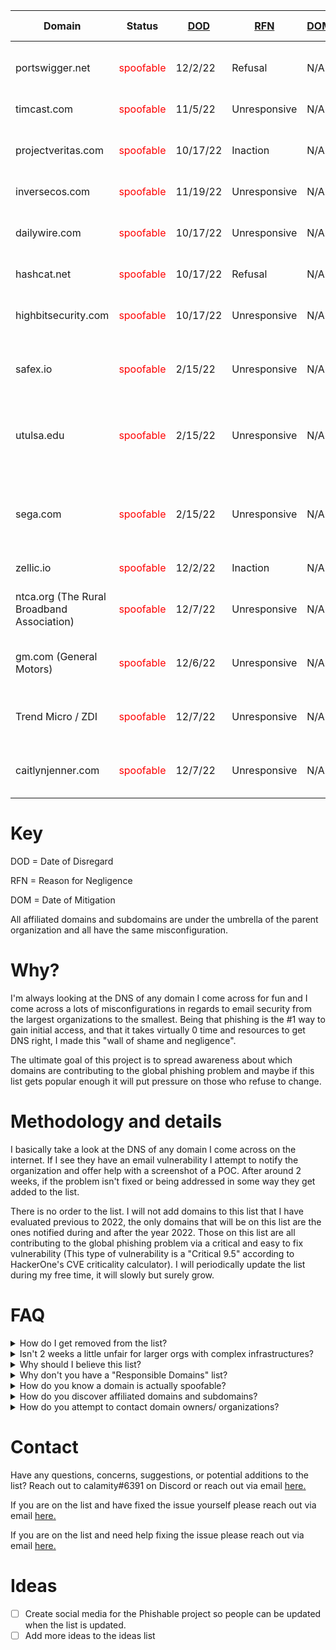 | **Domain** | **Status** | **<a href="https://github.com/eman-ekaf/Phishable#key">DOD</a>** | **<a href="https://github.com/eman-ekaf/Phishable#key">RFN</a>** | **<a href="https://github.com/eman-ekaf/Phishable#key">DOM</a>** | **Affiliated domains/subdomains** |
| --- | --- | --- | --- | --- | --- |
| portswigger.net | <span style="color: red;">spoofable</span> | 12/2/22 | Refusal | N/A | <span style="color: red;">(All existing and non-existent subdomains)</span> <details><summary>Known existing subdomains</summary> forum.portswigger.net<br>enterprise-demo.portswigger.net</details> |
| timcast.com | <span style="color: red;">spoofable</span> | 11/5/22 | Unresponsive | N/A | <span style="color: red;">(All existing and non-existent subdomains)</span> |
| projectveritas.com | <span style="color: red;">spoofable</span> | 10/17/22 | Inaction | N/A | <span style="color: red;">(All existing and non-existent subdomains)</span> <details><summary>Known affiliated domains</summary> projectveritasshop.com</details> |
| inversecos.com | <span style="color: red;">spoofable</span> | 11/19/22 | Unresponsive | N/A | <span style="color: red;">(All existing and non-existent subdomains)</span> |
| dailywire.com | <span style="color: red;">spoofable</span> | 10/17/22 | Unresponsive | N/A | <span style="color: red;">(All existing and non-existent subdomains)</span> <details><summary>Known existing subdomains</summary> store.dailywire.com<br>get.dailywire.com<br>advertise.dailywire.com<br>privacy.dailywire.com</details> |
| hashcat.net | <span style="color: red;">spoofable</span> | 10/17/22 | Refusal | N/A | <span style="color: red;">(All existing and non-existent subdomains)</span> |
| highbitsecurity.com | <span style="color: red;">spoofable</span> | 10/17/22 | Unresponsive | N/A | <span style="color: red;">(All existing and non-existent subdomains)</span> <details><summary>Known affiliated domains</summary> hibitsec.com<br>linkmountain.com</details> |
| safex.io | <span style="color: red;">spoofable</span> | 2/15/22 | Unresponsive | N/A | <span style="color: red;">(All existing and non-existent subdomains)</span> <details><summary>Known affiliated domains</summary> safex.org<br>dandabek.com</details> |
| utulsa.edu | <span style="color: red;">spoofable</span> | 2/15/22 | Unresponsive | N/A | <span style="color: red;">(All existing and non-existent subdomains)</span> <details><summary>Known affiliated domains</summary> tulsahurricane.com<br>tualumni.com</details> <details><summary>Known existing subdomains</summary> applytulsa.utulsa.edu<br>libraries.utulsa.edu<br>bulletin.utulsa.edu<br>hub.utulsa.edu<br>artsandsciences.utulsa.edu<br>business.utulsa.edu<br>engineering.utulsa.edu<br>healthsciences.utulsa.edu<br>graduate.utulsa.edu<br>law.utulsa.edu<br>calendar.utulsa.edu</details> |
| sega.com | <span style="color: red;">spoofable</span> | 2/15/22 | Unresponsive | N/A | <span style="color: red;">(All existing and non-existent subdomains)</span> <details><summary>Known affiliated domains</summary> sega.es<br>sega.co.jp<br>amplitude-studios.com<br>segashop.co.uk<br>segashop.eu<br>mpandc.co.jp<br>sega-games.co.jp<br>sega-interactive.co.jp<br>sonicteam.co.jp<br>sonicteam.com<br>sega-net.com<br>sega-net.jp<br>sega-group.co.jp<br>segaplaza.jp<br>segaluckykujionline.net<br>pso2.jp<br>segatoys.co.jp<br>worryeaters.jp<br>mylittlepony.jp<br>segasammy.co.jp<br>bayonetta.com<br>companyofheroes.com<br>dawnofwar.com<br>games2gether.com<br>endlessdungeon.game<br>endless-space.com<br>footballmanager.com<br>humankind.game<br>sonicthehedgehog.com<br>vanquishgame.com</details> <details><summary>Known existing subdomains</summary> shop.sega.com<br>miku.sega.com<br>smb.sega.com<br>yakuza.sega.com<br>privacy.sega.com<br>careers.sega.com<br>games.sega.com<br>newsletter.sega.com<br>smtp3.sega.com<br>sega.sega.jp<br>puyo.sega.jp<br>gw.sega.jp<br>sns.sega.jp<br>lp.pso2.jp<br>puyopuyoquest.sega-net.com<br>segaid.segatoys.co.jp<br>mail01.segaonline.jp<br>mail.segaplaza.jp<br>careers.sega.co.uk<br>support.sega.co.uk<br>creators.humankind.game<br>fmfc.footballmanager.com<br>cdn.sega.co.uk<br>frontiers.sonicthehedgehog.com<br>colors.sonicthehedgehog.com<br>origins.sonicthehedgehog.com</details> |
| zellic.io | <span style="color: red;">spoofable</span> | 12/2/22 | Inaction | N/A | (All existing and non-existent subdomains) |
| ntca.org (The Rural Broadband Association) | <span style="color: red;">spoofable</span> | 12/7/22 | Unresponsive | N/A | <span style="color: red;">(All existing and non-existent subdomains)</span> <details><summary>Known affiliated domains</summary> cyber-share.com<br>frs.org<br>myntcabenefits.com<br>myntcabenefits.org<br>ntcapac.org<br>ntcapacform.org<br>ruraliscool.com<br>ruraliscool.org<br>ruraltelecom.org<br>smartruralcommunities.com<br>smartruralcommunities.net<br>smartruralcommunities.org<br>smartruralcommunity.com<br>smartruralcommunity.net<br>smartruralcommunity.org<br>smarttribalcommunity.com</details> |
| gm.com (General Motors)| <span style="color: red;">spoofable</span> | 12/6/22 | Unresponsive | N/A | <span style="color: red;">(All existing and non-existent subdomains)</span> <details><summary>Known affiliated domains</summary> absolutachevrolet.com.br<br>absolutachevroletanacosta.com.br<br>absolutachevroletantartica.com.br<br>absolutachevroletfranco.com.br<br>absolutachevroletguaruja.com.br<br>absolutachevroletpg.com.br<br>absolutachevroletsantos.com.br<br>absolutachevroletspimirim.com.br<br>absolutachevroletspsantana.com.br<br>acdelco.com.br<br>acdelco.com<br>acdelcoarabia.com<br>acdelcobrasil.com.br<br>acdelcoepic.com<br>acdelcotds.com<br>acdelcotechconnect.com<br>amantinichevrolet.com.br<br>amgchevrolet.com.br<br>amgchevroletcacador.com.br<br>amgchevroletcuritibanos.com.br<br>amgchevroletvideira.com.br<br>anhanguerachevrolet.com.br<br>apravelchevrolettreslagoas.com.br<br>apravelchevroletvotu.com.br<br>apucaranachevrolet.com.br<br>apucaranachevroletapu.com.br<br>apucaranachevroletivaipora.com.br<br>arivmobility.com<br>artvelchevrolet.com.br<br>artvelchevroletitapira.com.br<br>artvelchevroletmogiguacu.com.br<br>artvelchevroletmogimirim.com.br<br>artvelchevroletpousoalegre.com.br<br>asemotorschevrolet.com.br<br>assisvelchevrolet.com.br<br>autobelochevrolet.com.br<br>autoclachevrolet.com.br<br>autoestechevroletprudente.com.br<br>autoestechevroletvenceslau.com.br<br>autoimperialchevrolet.com.br<br>autoimperialchevroletbr040.com.br<br>autoimperialchevroletveiga.com.br<br>automecchevroletamericana.com.br<br>automecchevroletamparo.com.br<br>automecchevroletcarneiro.com.br<br>automecchevroletcastelinho.com.br<br>automecchevroletfranca.com.br<br>automecchevroletindaiatuba.com.br<br>automecchevroletitu.com.br<br>automecchevroletlimeira.com.br<br>autonovachevrolet.com.mx<br>autonuneschevrolet.com.br<br>autonuneschevroletcabo.com.br<br>autonuneschevroletjaboatao.com.br<br>autonuneschevroletolinda.com.br<br>autonuneschevroletrecife.com.br<br>autoriochevrolet.com.br<br>autoriochevroletqui.com.br<br>autoriochevroletrioverde.com.br<br>autoshowchevroletcanoinhas.com.br<br>autoshowchevroletcapinzal.com.br<br>autoshowchevroletcposnovos.com.br<br>autoshowchevroletjoacaba.com.br<br>autoshowchevroletmafra.com.br<br>autoshowchevroletnegrinho.com.br<br>autuschevrolet.com.br<br>autuschevroletafonsopena.com.br<br>autuschevroletaraguari.com.br<br>autuschevroletmontecarmelo.com.br<br>autuschevroletpatosdeminas.com.br<br>autuschevroletrondon.com.br<br>autuschevroletsaogotardo.com.br<br>awareline.com<br>bavepchevrolet.com.br<br>bavepchevroletbarretos.com.br<br>bavepchevroletfrutal.com.br<br>bavepchevroletguaira.com.br<br>boaterrachevrolet.com.br<br>boaterrachevroletarapiraca.com.br<br>boaterrachevroletmaceio.com.br<br>boaterrachevroletpenedo.com.br<br>bregomarchevrolet.com.br<br>bregomarchevroletmaravilha.com.br<br>bregomarchevroletsaomiguel.com.br<br>brozautochevrolet.com.br<br>brozautochevroletcanoas.com.br<br>brozautochevroletgravatai.com.br<br>brozautochevroletviamao.com.br<br>buick.ca<br>buick.com.mx<br>buick.com<br>buickdealer.com<br>buickgmc-kasa.com<br>buickgmc-valledorado.com.mx<br>buickgmc-valledorado.com<br>buickgmc-valledorado.mx<br>buickgmcaeroplasa.com.mx<br>buickgmcbelden.com.mx<br>buickgmccadillacmonterrey.com.mx<br>buickgmccdjuarez.com.mx<br>buickgmcchihuahua.com.mx<br>buickgmcculiacan.com.mx<br>buickgmcdurango.com.mx<br>buickgmcingenio.com.mx<br>buickgmcinterlomas.com.mx<br>buickgmcleon.com.mx<br>buickgmcmerida.com.mx<br>buickgmcsaltillo.com.mx<br>buickgmcsanluispotosi.com.mx<br>buickgmcsonora.com.mx<br>buickgmctampico.com.mx<br>buickgmctepic.com.mx<br>buickgmctijuana.com.mx<br>buickgmctorreon.com.mx<br>buickgmcveracruz.com.mx<br>buickoffers.ca<br>buypowercard.com<br>cadillac.at<br>cadillac.be<br>cadillac.ch<br>cadillac.co.kr<br>cadillac.co.uk<br>cadillac.com.mx<br>cadillac.com<br>cadillac.de<br>cadillac.dk<br>cadillac.fr<br>cadillac.ru<br>cadillacangar.com.mx<br>cadillacbuickgmcreynosa.com.mx<br>cadillaccanada.ca<br>cadillacculiacan.com.mx<br>cadillacdealer.com<br>cadillacgrupousa.com.mx<br>cadillacjapan.com<br>cadillacmorelia.com.mx<br>cadillacoffers.ca<br>cadillacperegrinalujo.com.mx<br>cadillacpremiermotors.com.mx<br>cadillacsolanaguadalajara.com.mx<br>cadillacsurmanpolanco.com.mx<br>cadillacvoc.ca<br>campechanachevrolet.com.mx<br>caprichevrolet.com.br<br>caprichevroletcaldasnovas.com.br<br>caprichevroletcatalao.com.br<br>caprichevroletpiresdorio.com.br<br>carazinhochevrolet.com.br<br>carazinhochevroletfcunha.com.br<br>carazinhochevroletfw.com.br<br>carazinhochevroletsarandi.com.br<br>carbravo.com<br>carloscunhachevrolet.com.br<br>caronechevrolet.com.mx<br>casacruzeirochevrolet.com.br<br>casacruzeirochevroletaraxa.com.br<br>casacruzeirochevroletformi.com.br<br>casacruzeirochevroletpatro.com.br<br>caxangachevrolet.com.br<br>ccvchevrolet.com.br<br>ccvchevroletbatel.com.br<br>centenario9dejulio.com.ar<br>centenariobragado.com.ar<br>centerlearning.com<br>centeroflearning.com<br>chevelchevrolet.com.br<br>chevelchevroletbomdespacho.com.br<br>chevelchevroletdivinopolis.com.br<br>chevelchevroletitauna.com.br<br>chevelchevroletparademinas.com.br<br>chevrolet-am.com<br>chevrolet-ge.com<br>chevrolet.at<br>chevrolet.az<br>chevrolet.ca<br>chevrolet.ch<br>chevrolet.cl<br>chevrolet.co.id<br>chevrolet.co.in<br>chevrolet.co.kr<br>chevrolet.co.th<br>chevrolet.co.uk<br>chevrolet.co.za<br>chevrolet.com.ar<br>chevrolet.com.br<br>chevrolet.com.co<br>chevrolet.com.ec<br>chevrolet.com.mt<br>chevrolet.com.mx<br>chevrolet.com.pe<br>chevrolet.com.tr<br>chevrolet.com.ve<br>chevrolet.com<br>chevrolet.cz<br>chevrolet.de<br>chevrolet.es<br>chevrolet.fr<br>chevrolet.gr<br>chevrolet.it<br>chevrolet.lt<br>chevrolet.nl<br>chevrolet.no<br>chevrolet.pl<br>chevrolet.pt<br>chevrolet.ro<br>chevrolet.rs<br>chevrolet.ru<br>chevrolet.se<br>chevrolet.sk<br>chevroletacapulco.com.mx<br>chevroletacayucan.com.mx<br>chevroletacuna.com.mx<br>chevroletaeropuerto.mx<br>chevroletaguinaco.com.mx<br>chevroletamericasmotors.com.mx<br>chevroletanzures.com.mx<br>chevroletarabia.com<br>chevroletaragon.com.mx<br>chevroletautoideal.com.mx<br>chevroletautomotrizcelaya.com.mx<br>chevroletautosss.com.mx<br>chevroletazcapotzalco.com.mx<br>chevroletbajiomotors.com.mx<br>chevroletbalderrama.com.mx<br>chevroletbelnorte.com.ar<br>chevroletcajeme.com.mx<br>chevroletcaribbean.com<br>chevroletcaribemotors.com.mx<br>chevroletcdcarmen.com.mx<br>chevroletcelayacentro.com.mx<br>chevroletcentroamerica.com<br>chevroletcoacalco.com.mx<br>chevroletcoacalco.mx<br>chevroletcolima.com.mx<br>chevroletcordoba.com.mx<br>chevroletcrucesdetabasco.com.mx<br>chevroletcuautla.com.mx<br>chevroletculiacanmotors.com.mx<br>chevroletdelcaribe.com.mx<br>chevroletdelparque.com.mx<br>chevroletdelrio.com.mx<br>chevroletdelta.com.mx<br>chevroletdoral.com.ar<br>chevroletegypt.com<br>chevroleteltrebolermita.com.mx<br>chevroleteurope.com<br>chevroletexcelenciacuajimalpa.com.mx<br>chevroletexcelenciahidalgo.com.mx<br>chevroletexcelencianorte.com.mx<br>chevroletfarrera.com.mx<br>chevroletfortecar.com.ar<br>chevroletgmmotriz.com.mx<br>chevroletgruverautos.com.mx<br>chevroletguasave.com.mx<br>chevroletherreraags.com.mx<br>chevroletherreramotors.com.mx<br>chevrolethidalgo.com.mx<br>chevrolethuasteca.com.mx<br>chevrolethuauchinango.com.mx<br>chevroletindustrial.com.mx<br>chevroletinsurgentes.com.mx<br>chevroletirapuato.com.mx<br>chevroletistmo.com.mx<br>chevroletiztacalco.com.mx<br>chevroletjapan.com<br>chevroletjilotepec.com.mx<br>chevroletlapaz.com.mx<br>chevroletlapiedad.com.mx<br>chevroletlaredo.com.mx<br>chevroletlasilla.com.mx<br>chevroletlosmochis.com.mx<br>chevroletmante.com.mx<br>chevroletmatamoros.com.mx<br>chevroletmazatlan.com.mx<br>chevroletmd.com<br>chevroletmercantilmonclova.com.mx<br>chevroletmexicali.com.mx<br>chevroletmilenio.com.mx<br>chevroletminatitlan.com.mx<br>chevroletmontoto.com.mx<br>chevroletmotoresdemorelia.com.mx<br>chevroletnavojoa.com.mx<br>chevroletoaxaca.com.mx<br>chevroletoffers.ca<br>chevroletperegrinaangelopolis.com.mx<br>chevroletperegrinapuebla.com.mx<br>chevroletperegrinasanmartin.com.mx<br>chevroletpozarica.com.mx<br>chevroletqueretaromotors.com.mx<br>chevroletramos.com.mx<br>chevroletreynosa.com.mx<br>chevroletriogrande.com.mx<br>chevroletriosonora.com.mx<br>chevroletriverolindavista.com.mx<br>chevroletsalamanca.com.mx<br>chevroletsaltillo.com.mx<br>chevroletsanjuandelrio.com.mx<br>chevroletsaracho.com.mx<br>chevroletsatelite.com.mx<br>chevroletsempre.com.br<br>chevroletsolana.com.mx<br>chevroletsurmanecatepec.com.mx<br>chevroletsurmanlaguna.com.mx<br>chevrolettabasquena.com.mx<br>chevrolettampicosales.com.mx<br>chevrolettaxquena.com.mx<br>chevrolettec.com.mx<br>chevrolettepic.com.mx<br>chevrolettijuana.com.mx<br>chevrolettlahuac.com.mx<br>chevrolettollocan.com.mx<br>chevrolettoro.com.mx<br>chevrolettuxtepec.com.mx<br>chevroletuvel.com.br<br>chevroletuvelbrusque.com.br<br>chevroletuvelcamaqua.com.br<br>chevroletuveljaraguadosul.com.br<br>chevroletuvelpelotas.com.br<br>chevroletuvelriogrande.com.br<br>chevroletuveltijucas.com.br<br>chevroletuvelumuarama.com.br<br>chevroletvalledorado.mx<br>chevroletvictoriamotors.com.mx<br>chevroletxalapa.com.mx<br>chevroletyucatan.com.mx<br>chevroletzaragozamotors.com.mx<br>chevy.com<br>chevybaseballmobile.com<br>chevydealer.com<br>chevysancarloschevrolet.com.mx<br>chevytrucklegends.com<br>chexariotercero.com.ar<br>ciatecchevrolet.com.br<br>cipautochevrolet.com.br<br>cipautochevroletgoioere.com.br<br>cipautochevroletmourao.com.br<br>cipautochevrolettoledo.com.br<br>civesachevrolet.com.br<br>civesachevroletararas.com.br<br>civesachevroletleme.com.br<br>civesachevroletrioclaro.com.br<br>codivechevroletcampinas.com.br<br>codivechevroletvalinhos.com.br<br>codivechevroletvinhedo.com.br<br>colivechevrolet.com.br<br>contornochevrolet.com.br<br>cotacchevroletaruja.com.br<br>cotacchevroletmogi.com.br<br>cotacchevroletsaopaulo.com.br<br>cotacchevroletsuzano.com.br<br>cvcchevroletcachoeiro.com.br<br>cvcchevroletcolatina.com.br<br>cvcchevroletguacui.com.br<br>cvcchevroletguarapari.com.br<br>cvcchevroletnovavenecia.com.br<br>cvcchevroletserra.com.br<br>cvcchevroletvitoria.com.br<br>cvgchevrolet.com.br<br>cvgchevroletguanhaes.com.br<br>cvgchevroletitabira.com.br<br>cvgchevroletjoaomonlevade.com.br<br>cvgchevroletouropreto.com.br<br>cvgchevroletpontenova.com.br<br>cvgchevroletvicosa.com.br<br>dafontecechevrolet.com.br<br>dafontechevroletcaruaru.com.br<br>dafontechevroletfortaleza.com.br<br>dafontechevroletgravata.com.br<br>dafontechevroletolipaiva.com.br<br>dafontepechevrolet.com.br<br>dahrujchevrolet.com.br<br>dahrujchevroletamoreiras.com.br<br>dahrujchevroletcastelo.com.br<br>dahrujchevroletorozimbo.com.br<br>dalsachevrolet.com.mx<br>dgsulchevrolet.com.br<br>diautoschevrolet.com.mx<br>dicapechevrolet.com.br<br>diferentechevrolet.com.br<br>diferentechevroletcv.com.br<br>diferentechevroletpva.com.br<br>dirijachevroletcampinho.com.br<br>dirijachevroletjacarepagua.com.br<br>dirijachevroletniteroi.com.br<br>disbravachevroletmaraba.com.br<br>disbravachevroletpebas.com.br<br>divisachevrolet.com.br<br>divisachevroletfozdoiguacu.com.br<br>divisachevroletmedianeira.com.br<br>dmautochevrolet.com.br<br>dmautochevroletbelavista.com.br<br>dmautochevroletpassofortes.com.br<br>dmautochevroletpinhalzinho.com.br<br>dutrachevrolet.com.br<br>dutrachevroletleste.com.br<br>dutrachevroletnorte.com.br<br>dutrachevroletsaomiguel.com.br<br>eldoradochevrolet.com.br<br>eldoradochevroletcentro.com.br<br>eldoradochevroletmatriz.com.br<br>facilchevrolet.com.br<br>facilchevroletcastanhal.com.br<br>facilchevroletparagominas.com.br<br>famechevrolet.com.mx<br>fcsmllc.com<br>flosolchevrolet.com.mx<br>flovachevrolet.com.mx<br>fortecarjunin.com.ar<br>fortecarpergamino.com.ar<br>fortecarsannicolas.com.ar<br>forwardmarine.com<br>galileiachevrolet.com.br<br>galileiachevroletjatai.com.br<br>galileiachevroletmineiros.com.br<br>genuinegmparts.com<br>globalcadillacbrochures.com<br>gm-korea.co.kr<br>gm.ca<br>gmadi.com<br>gmarabia.com<br>gmassets.net<br>gmc.com.mx<br>gmc.com<br>gmcamiassembly.ca<br>gmcarabia.com<br>gmccanada.ca<br>gmcdealer.com<br>gmcertified.com<br>gmcertifiedresourcecenter.com<br>gmcertifiedstorytime.com<br>gmclassic.com<br>gmcoffers.ca<br>gmcommerciallink.ca<br>gmcommerciallink.com<br>gmcommsinternship.com<br>gmcpo.ca<br>gmdealerdigital.com<br>gmdealershipemployeediscount.com<br>gmdeliver.com<br>gmdexos.com<br>gmepic.com<br>gmfacilityimage.com<br>gmfacilitymanagement.com<br>gmfactoryone.com<br>gmfleet.ca<br>gmfleet.com.mx<br>gmfleet.com<br>gmfleetorderguide.com<br>gmglobalepc.com<br>gmglobalfleet.com<br>gmheritage.com<br>gmheritagecenter.com<br>gmhomecharging.com<br>gmhydrotec.com<br>gmignitionupdate.com<br>gmkeyrotation.com<br>gmmarinepower.com<br>gmoshawa.ca<br>gmparts.com<br>gmpdc.ca<br>gmretiree.com<br>gmsupplierdiversity.com<br>gmsustainability.com<br>gmtakataairbag.com<br>gmtraining.com<br>gmventures.com<br>gmvoc.ca<br>gmwebanalytics.com<br>gracianochevrolet.com.br<br>gracianochevroletararaqua.com.br<br>gracianochevroletbariri.com.br<br>gracianochevroletibitinga.com.br<br>gracianochevroletitapolis.com.br<br>gracianochevroletmatao.com.br<br>granlestechevrolet.com.br<br>grupoamantinichevrolet.com.br<br>guarachevrolet.com.br<br>guarachevroletguarapuava.com.br<br>guarachevroletirati.com.br<br>guiautochevrolet.com.br<br>guiautochevroletfabriciano.com.br<br>guiautochevroletipatinga.com.br<br>holden.co.nz<br>holden.com.au<br>interlagoschevrolet.com.br<br>interlagoschevroletchateau.com.br<br>interlagoschevroletmcr.com.br<br>interlomaschevrolet.com.mx<br>isuzu.co.nz<br>januarydevice.com<br>jardinechevroletcachoeira.com.br<br>jardinechevroletnilo.com.br<br>jardinechevroletzonasul.com.br<br>jaspohrchevrolet.com.br<br>jaspohrchevroletlajeado.com.br<br>jaspohrchevroletsantacruz.com.br<br>jaspohrchevroletvenancio.com.br<br>jdionisiochevrolet.com.br<br>jorlanchevrolet.com.br<br>jorlanchevroletbelvedere.com.br<br>jorlanchevroleteucaristico.com.br<br>jorlanchevroletpedroii.com.br<br>josedossantoschevrolet.com.br<br>josedossantoschevroletbq.com.br<br>josedossantoschevroletsjdr.com.br<br>josedossantoschevroletuba.com.br<br>jugasachevrolet.com.br<br>kiaravarela.com.ar<br>kolinachevrolet.com.br<br>kolinachevroletararangua.com.br<br>kolinachevroletbraconorte.com.br<br>kolinachevroletimbituba.com.br<br>kolinachevrolettubarao.com.br<br>kuglerchevrolet.com.br<br>layoffbenefits.com<br>liderbhchevrolettimbiras.com.br<br>liderbhchevroletvia240.com.br<br>liderrjchevrolet.com.br<br>liderrjchevroletcgrande.com.br<br>liderrjchevroletitaguai.com.br<br>liderrjchevroletrecreio.com.br<br>lirautochevrolet.com.br<br>llamadorevisiongm.mx<br>luchinichevrolet.com.br<br>luchinichevroletatibaia.com.br<br>luchinichevroletbraganca.com.br<br>luchinichevroletjundiai.com.br<br>lucivelchevrolet.com.br<br>lucivelchevroletceres.com.br<br>lucivelchevroletporangatu.com.br<br>mangabeiraschevrolet.com.br<br>mapichevrolet.com.br<br>marambaiachevrolet.com.br<br>marambaiachevroletmarginal.com.br<br>marambaiachevroletpbrava.com.br<br>mavendrive.com<br>metronortechevrolet.com.br<br>metrosulchevrolet.com.br<br>metzlerchevrolet.com.br<br>misgmspo.com<br>mocovelchevrolet.com.br<br>modernwebsurveys.com<br>montesinaichevrolet.com.br<br>motorsholding.com<br>mybuickrewards.com<br>mycadillacrewards.com<br>mycertifiedservice.ca<br>mycertifiedservice.com<br>mychevroletrewards.com<br>mygmcrewards.com<br>mygmrewards.com<br>naosabuickgmc.com.mx<br>naosachevrolet.com.mx<br>nicolachevrolet.com.br<br>nicolachevroletalegrete.com.br<br>nicolachevroletbage.com.br<br>nicolachevroletlivramento.com.br<br>nicolachevroletluizgonzaga.com.br<br>nicolachevroletsantarosa.com.br<br>nicolachevroletsantiago.com.br<br>nicolachevroletsantoangelo.com.br<br>nicolachevroletsaoborja.com.br<br>nicolachevroletsaogabriel.com.br<br>nicolachevroleturuguaiana.com.br<br>novaglobochevrolet.com.br<br>novoriochevrolet.com.br<br>novoriochevroletaraguaina.com.br<br>novoriochevroletjuazeiro.com.br<br>novoservicochevrolet.com.br<br>ofertaschevrolet.com.br<br>offresbuick.ca<br>offrescadillac.ca<br>offreschevrolet.ca<br>offresgmc.ca<br>onstar.ca<br>onstar.com.mx<br>onstar.com<br>onstararabia.com<br>onstareurope.com<br>onstarinsurance.com<br>onstarvehicleinsights.com<br>opel-ukraine.com<br>opel.com.cn<br>opel.hu<br>opelukraine.com<br>ouricarchevrolet.com.br<br>ouricarchevroletcprocopio.com.br<br>ouricarchevroletourinhos.com.br<br>ouricarchevroletsaplatina.com.br<br>ouricarchevroletscriopardo.com.br<br>palazzochevrolet.com.br<br>palazzochevroletedgarfaco.com.br<br>palazzochevroletspmarginal.com.br<br>parralchevrolet.com.mx<br>pedrachevrolet.com.br<br>pedragonchevroletmanaus.com.br<br>perkalchevrolet.com.br<br>perkalchevroletcampogrande.com.br<br>perkalchevroletdourados.com.br<br>perkalchevroletnv.com.br<br>perkalchevroletpontapora.com.br<br>pinhochevrolet.com.br<br>pinhochevroletbomjesus.com.br<br>pinhochevroletcapaodacanoa.com.br<br>pinhochevroletosorio.com.br<br>pinhochevroletstoantonio.com.br<br>pinhochevrolettorres.com.br<br>planchevrolet.com.ar<br>planetachevroletanapolis.com.br<br>planetachevroletbalsas.com.br<br>planetachevroletgurupi.com.br<br>planetachevroletimperatriz.com.br<br>planetachevroletjuizdefora.com.br<br>planetachevroletpalmas.com.br<br>pontalchevroletesperanca.com.br<br>pontalchevroletparanavai.com.br<br>pontoumchevrolet.com.br<br>precochevrolet.com.br<br>premierchevrolet.com.mx<br>preprodgm.com<br>preprodgmca.com<br>preprodmedia.com<br>prettochevrolet.com.br<br>prettochevroletencantado.com.br<br>prettochevroletnovaprata.com.br<br>prettochevroletsoledade.com.br<br>prettochevroletveranopolis.com.br<br>previgm.com.br<br>prochevrolet.com.mx<br>prodgmca.com<br>proestechevrolet.com.br<br>proestechevroletadamantina.com.br<br>proestechevroletavare.com.br<br>proestechevroletbotucatu.com.br<br>proestechevroletdracena.com.br<br>proestechevroletlencoispta.com.br<br>proestechevroletpiraju.com.br<br>proestechevroletsaomanuel.com.br<br>proestechevrolettupa.com.br<br>recyclemybattery.com<br>repuestoschevrolet.com.ar<br>researchstudylab.com<br>rionortechevrolet.com.br<br>rionortechevroletaltamira.com.br<br>rionortechevroletsantarem.com.br<br>riovalechevrolet.com.br<br>ritmochevrolet.com.br<br>ritmochevroletandradas.com.br<br>ritmochevroletguaxupe.com.br<br>ritmochevroletparaiso.com.br<br>ritmochevroletpocos.com.br<br>ritmospchevrolet.com.br<br>ritmospchevroletespinhal.com.br<br>ritmospchevroletpferreira.com.br<br>ritmospchevroletsjboavista.com.br<br>ritmospchevroletsjriopardo.com.br<br>rivelchevrolet.com.br<br>roquevillechevrolet.com.br<br>sabenautochevroletcaxias.com.br<br>sabenautochevroletestacio.com.br<br>sabenautochevroletilha.com.br<br>sabenautochevroletniteroi.com.br<br>sabenautochevrolettijuca.com.br<br>safirachevrolet.com.br<br>sanautochevrolet.com.br<br>santaclarachevrolet.com.br<br>santaclarachevrolet2set.com.br<br>santaclarachevroletbr470.com.br<br>santaclarachevroletgaspar.com.br<br>santaclarachevroletvlnova.com.br<br>santafechevrolet.com.br<br>santafechevroletfloripa.com.br<br>santafechevroletsaojose.com.br<br>shopclickdrive.com.br<br>shopclickdrive.com<br>silcarchevrolet.com.br<br>silcarchevroletfortaleza.com.br<br>silcarchevroletsobral.com.br<br>simcautochevrolet.com.br<br>simcautochevroletbarra.com.br<br>simcautochevroletbotafogo.com.br<br>simcautochevroletcascadura.com.br<br>simcautochevroletdcastilho.com.br<br>simcautochevroletniguacu.com.br<br>simpalachevrolet.com.br<br>simpalachevroletipiranga.com.br<br>simpalachevroletzonasul.com.br<br>sinoscarchevrolet.com.br<br>sinoscarchevrolet2irmaos.com.br<br>sinoscarchevroletassis.com.br<br>sinoscarchevroletcanela.com.br<br>sinoscarchevroletfarrapos.com.br<br>sinoscarchevroletguaiba.com.br<br>sinoscarchevroletmtnegrogo.com.br<br>sinoscarchevroletnh.com.br<br>sinoscarchevroletsaoleo.com.br<br>sinoscarchevroletsapiranga.com.br<br>sinoscarchevrolettaquara.com.br<br>sponchiadochevroletcaxias.com.br<br>sponchiadochevroleterechim.com.br<br>sponchiadochevroletijui.com.br<br>sponchiadochevroletpfundo.com.br<br>statuschevrolet.com.br<br>sudoautochevrolet.com.br<br>sulpavechevrolet.com.br<br>superautoschevrolet.com.mx<br>superautossilao.com.mx<br>supportingoshawaworkers.ca<br>supremachevrolet.com.br<br>supremachevroletassis.com.br<br>supremachevroletparaguacu.com.br<br>takatarepair.com<br>tambaichevrolet.com.br<br>tambaichevroletjoaopessoa.com.br<br>tambaichevroletparaiba.com.br<br>tavelchevrolet.com.br<br>terrasalchevrolet.com.br<br>terrasalchevroletferros.com.br<br>terrasalchevroletmossoro.com.br<br>tigraochevrolet.com.br<br>tigraochevroletjaru.com.br<br>totalchevrolet.com.br<br>totalchevroletnanuque.com.br<br>totalchevroletteofilootoni.com.br<br>translageschevrolet.com.br<br>ubervelchevrolet.com.br<br>uglionechevrolet.com.br<br>uglionechevroletsantamaria.com.br<br>unidaschevrolet.com.br<br>valedoiguacuchevrolet.com.br<br>valesulchevroletsaojose.com.br<br>veibraschevroletcaragua.com.br<br>veibraschevroletsjc.com.br<br>velmaxchevrolet.com.br<br>velmaxchevroletbfranco.com.br<br>velmaxchevrolettatui.com.br<br>vemaqchevrolet.com.br<br>vemaqchevroletcacoal.com.br<br>vemaqchevroletvilhena.com.br<br>vessa.com.br<br>vessachevrolet.com.br<br>vessachevroletcariacica.com.br<br>vessachevroletvilavelha.com.br<br>viacapitalchevrolet.com.br<br>vigoritochevrolet.com.br<br>vitachevrolet.com.br<br>vvlchevrolet.com.br<br>westmotorschevrolet.com.br<br>westmotorschevroletcapiva.com.br<br>westmotorschevroletcerqui.com.br<br>westmotorschevroletpira.com.br<br>zacariaschevrolet.com.br<br>zacariaschevroletcascavel.com.br<br>zacariaschevroletgoioere.com.br<br>zacariaschevroletmaringa.com.br<br>zacariaschevroletmourao.com.br<br>zacariaschevrolettoledo.com.br</details> |
| Trend Micro / ZDI | <span style="color: red;">spoofable</span> | 12/7/22 | Unresponsive | N/A | <span style="color: red;">(All existing and non-existent subdomains)</span> <details><summary>Known affiliated domains</summary> adsubtract.com<br>antivirus.co.uk<br>antivirus.de<br>antivirus.it<br>cloudreadysecurity.com<br>cwshredder.net<br>death-wish-pc.com<br>dv-labs.com<br>dvlabs.org<br>go-tm.jp<br>hippingpoint.com<br>intermute.com<br>internetthreatwatch.com<br>mobilearmor.com<br>pc-cillin.de<br>securityopinions.com<br>simplysecurity.com<br>smartprotectionnetwork.com<br>spamsubtract.com<br>theartofcybersecurity.com<br>tippingpoint.com<br>tippingpointblog.com<br>tippingpointdvlabs.com<br>tippingpointevents.com<br>tippingpointnac.com<br>tippingpointresearch.com<br>tippingpointsecurity.com<br>tippingpointsucks.com<br>tippingpointtechnologies.com<br>tippingpointvip.com<br>trend.com<br>trend.mx<br>trendforward.com<br>trendmicro-africa.com<br>trendmicro-consumer.com<br>trendmicro-europe.co.uk<br>trendmicro-europe.com<br>trendmicro-latinamerica.com<br>trendmicro-middleeast.com<br>trendmicro.ae<br>trendmicro.at<br>trendmicro.be<br>trendmicro.biz<br>trendmicro.ca<br>trendmicro.ch<br>trendmicro.co.id<br>trendmicro.co.in<br>trendmicro.co.kr<br>trendmicro.co.nz<br>trendmicro.co.uk<br>trendmicro.com.au<br>trendmicro.com.br<br>trendmicro.com.my<br>trendmicro.com.ph<br>trendmicro.com.ru<br>trendmicro.com.sg<br>trendmicro.com.tr<br>trendmicro.cz<br>trendmicro.de<br>trendmicro.dk<br>trendmicro.es<br>trendmicro.eu<br>trendmicro.fr<br>trendmicro.ie<br>trendmicro.info<br>trendmicro.it<br>trendmicro.mx<br>trendmicro.nl<br>trendmicro.no<br>trendmicro.pl<br>trendmicro.pt<br>trendmicro.se<br>trendmicro.tw<br>trendmicroaffinity.com<br>trendmicroupdate.com<br>trendsecure.ch<br>trendsecure.eu<br>trendsecure.gr<br>trendsecure.nl<br>trendsecure.pl<br>worry-free.co.uk<br>xn--3e0b04l6vcgjt4d9x0bhlojke19g.org<br>zerodayimitative.com<br>zerodayimitative.org<br>zerodayinitative.com<br>zerodayinitiative.com<br>zerodayinitiative.net<br>zerodayinitiative.org</details> |
| caitlynjenner.com | <span style="color: red;">spoofable</span> | 12/7/22 | Unresponsive | N/A | <span style="color: red;">(All existing and non-existent subdomains)</span> <details><summary>Known affiliated domains</summary>jenner-racing.com</details> |


# Key

DOD = Date of Disregard

RFN = Reason for Negligence

DOM = Date of Mitigation

All affiliated domains and subdomains are under the umbrella of the parent organization and all have the same misconfiguration.

# Why?

I'm always looking at the DNS of any domain I come across for fun and I come across a lots of misconfigurations in regards to email security from the largest organizations to the smallest. Being that phishing is the #1 way to gain initial access, and that it takes virtually 0 time and resources to get DNS right, I made this "wall of shame and negligence".

The ultimate goal of this project is to spread awareness about which domains are contributing to the global phishing problem and maybe if this list gets popular enough it will put pressure on those who refuse to change.

# Methodology and details

I basically take a look at the DNS of any domain I come across on the internet. If I see they have an email vulnerability I attempt to notify the organization and offer help with a screenshot of a POC. After around 2 weeks, if the problem isn't fixed or being addressed in some way they get added to the list.

There is no order to the list. I will not add domains to this list that I have evaluated previous to 2022, the only domains that will be on this list are the ones notified during and after the year 2022. Those on this list are all contributing to the global phishing problem via a critical and easy to fix vulnerability (This type of vulnerability is a "Critical 9.5" according to HackerOne's CVE criticality calculator). I will periodically update the list during my free time, it will slowly but surely grow.

# FAQ

<details><summary>How do I get removed from the list?</summary> You cannot, this is a permanent record. Many people intrinsically trust large organizations to do the basics when it comes to security, by keeping a record of negligence creates a great resource for the naive or unknowing to properly gauge how much trust they should have in an organization to do the right thing in general.</details> 

<details><summary>Isn't 2 weeks a little unfair for larger orgs with complex infrastructures?</summary> No, the fix for this particular email authentication vulnerability takes approximately 0 money and about 5 minutes on even the most complex infrastructures.</details> 

<details><summary>Why should I believe this list?</summary> Well, you can see if they are spoofable or not yourself by doing a DNS lookup or using the free tool I helped build: <a href="https://github.com/MattKeeley/Spoofy">Spoofy.</a> If someone on the list attempts to cover up their mistakes and claim they were never vulnerable, you can see their past DNS posture for yourself with this free tool: <a href="https://dnshistory.org">DNS History.</a></details> 

<details><summary>Why don't you have a "Responsible Domains" list?</summary> It wouldn't make any sense mostly, as this is the basics of owning a domain. Being vulnerable means you didn't do the security basics which means you're negligent or ignorant. Being that the domains on the list have been notified or have no effective way of being notified, there is nothing left to be but negligent. If you aren't vulnerable that means you are just doing what you are supposed to, nothing to be praised.</details> 

<details><summary>How do you know a domain is actually spoofable?</summary> I test to make sure spoofing actually works using my own spoofer <a href="https://emailspooftest.com/toolbox.aspx">here (not free, sorry).</a> Although the main validation tool is free <a href="https://emailspooftest.com">here.</a> </details>

 <details><summary>How do you discover affiliated domains and subdomains?</summary> I perform reverse DNS lookups or just traverse the domain to find affiliated domains. For subdomains, I mostly just traverse the domain. I don't use any sort of domain/ subdomain enumerator or scraper tools because the domains/ subdomains that are linked to on the domains being investigated are the domains/ subdomains victims will use to verify if mail is fraudulent or not.</details> 

<details><summary>How do you attempt to contact domain owners/ organizations?</summary> It's different depending on the size of the organization and how much information is available to me. I'm not getting paid to make sure these organization's domains are setup correctly. I'm not going to go out of my way and take a month to attempt to contact someone all sorts of different ways.

I may attempt to reach out more than once to particularly large or popular organizations due to the potential severity and scope their misconfigurations have on customers or fans who don't know any better, otherwise I'm reaching out once.
(Also it should be known that organizations with DNS misconfigurations could be experiencing deliverability issues with email, which means my communications might never make it to the inbox do to finicky workarounds instead of doing the basics)

If it's a personal domain of some security researcher that's active on social media, then I may just message them directly if available. If not, I'll look for an email or some other way to contact on the domain. If the contact information is unavailable or it takes me more than a reasonable amount of research to find the contact information, the domain is added to the list.

If the organization is big or popular I look for contact information on the website. If there is none I will attempt to reach applicable staff on social media. If there is nobody to contact or whoever is contacted doesn't respond, the domain is added to the list.

If an organization has HackerOne or similar, and links to it on their website I will go through the submission process on their platform. If the company has HackerOne or similar and doesn't link to it or if communications with the organization don't link me to it, I'm not going out of my way to look for it.</details>

# Contact

Have any questions, concerns, suggestions, or potential additions to the list? Reach out to calamity#6391 on Discord or reach out via email [here.](mailto:emailsecuritytest@protonmail.com?subject=Phishable)

If you are on the list and have fixed the issue yourself please reach out via email [here.](mailto:emailsecuritytest@protonmail.com?subject=I%20fixed%20my%20domain!)

If you are on the list and need help fixing the issue please reach out via email [here.](mailto:emailsecuritytest@protonmail.com?subject=I%20need%20help%20fixing%20my%20domain!)

# Ideas

- [ ] Create social media for the Phishable project so people can be updated when the list is updated.
- [ ] Add more ideas to the ideas list
